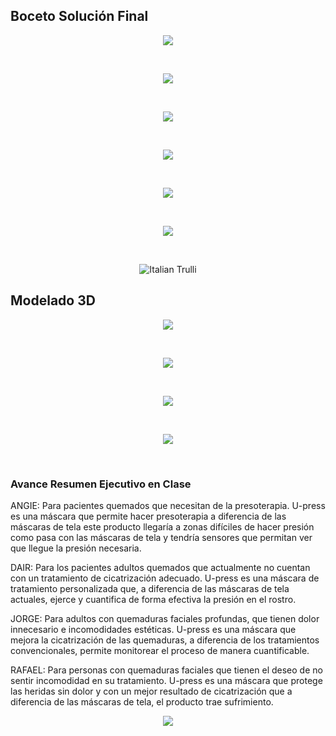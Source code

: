 

<h2> Boceto Solución Final </h2>
<center>
  <p><img src="img/IMG-2404.jpg"><p><br>
  <p><img src="img/IMG-2405.jpg"><p><br>
  <p><img src="img/IMG-2408.jpg"><p><br>
  <p><img src="img/IMG-2409.jpg"><p><br>
   <p><img src="img/IMG-2412 (1).jpg"><p><br>
  
  <p><img src="http://i63.tinypic.com/59sb4j.jpg"><p><br>
  <p><img src="http://i66.tinypic.com/hs2kk4.jpg" alt="Italian Trulli"><p>
</center>

<h2> Modelado 3D </h2>
<center>
   <p><img src="img/gordon1.png"><p><br>
  <p><img src="img/gordon2.png"><p><br>
   <p><img src="img/gordon3.png"><p><br>
  <p><img src="img/gordon4.png"><p><br>
</center>
    
<h3>Avance Resumen Ejecutivo en Clase</h3>
<p>ANGIE: Para pacientes quemados que necesitan de la presoterapia. U-press es una máscara que permite hacer presoterapia a diferencia de las máscaras de tela este producto llegaría a zonas difíciles de hacer presión como pasa con las máscaras de tela y tendría sensores que permitan ver que llegue la presión necesaria.</p>
<p>DAIR: Para los pacientes adultos quemados que actualmente no cuentan con un tratamiento de cicatrización adecuado. U-press es una máscara de tratamiento personalizada que, a diferencia de las máscaras de tela actuales, ejerce y cuantifica de forma efectiva la presión en el rostro.</p>
<p>JORGE: Para adultos con quemaduras faciales profundas, que tienen dolor innecesario e incomodidades estéticas. U-press es una máscara que mejora la cicatrización de las quemaduras, a diferencia de los tratamientos convencionales, permite monitorear el proceso de manera cuantificable.</p>
<p>RAFAEL: Para personas con quemaduras faciales que tienen el deseo de no sentir incomodidad en su tratamiento. U-press es una máscara que protege las heridas sin dolor y con un mejor resultado de cicatrización que a diferencia de las máscaras de tela, el producto trae sufrimiento.</p>
<a href="semana6.html"> <p align="center"><img src="http://i65.tinypic.com/35mpels.png"><p></a> 
